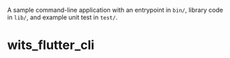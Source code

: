A sample command-line application with an entrypoint in `bin/`, library code
in `lib/`, and example unit test in `test/`.
# wits_flutter_cli

